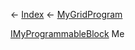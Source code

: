 ← [Index](Api-Index) ← [MyGridProgram](Sandbox.ModAPI.Ingame.MyGridProgram)

[IMyProgrammableBlock](Sandbox.ModAPI.Ingame.IMyProgrammableBlock) Me